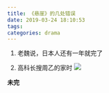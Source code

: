 ```yaml
---
title: 《悬崖》的几处错误
date: 2019-03-24 18:10:53
tags:
categories: drama
---
```


1. 老魏说，日本人还有一年就完了

<!-- more -->

2. 高科长搜周乙的家时
   ![](https://cdn.blog.makergyt.com/images/drama-The_Brink-still.jpg)

**未完**
